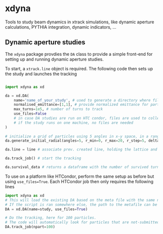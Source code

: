 # xdyna
Tools to study beam dynamics in xtrack simulations, like dynamic aperture calculations, PYTHIA integration, dynamic indicators, ...


## Dynamic aperture studies

The `xdyna` package provdies the `DA` class to provide a simple front-end for setting up and running dynamic aperture studies.

To start, a `xtrack.line` object is required.
The following code then sets up the study and launches the tracking

```python

import xdyna as xd

da = xd.DA(
    name='name_of_your_study', # used to generate a directory where files are stored
    normalised_emittance=[1,1], # provide normalized emittance for particle initialization in [m]
    max_turns=1e5, # number of turns to track
    use_files=False 
    # in case DA studies are run on HTC condor, files are used to collect the information
    # if the study runs on one machine, no files are needed
)
    
# initialize a grid of particles using 5 angles in x-y space, in a range from 0 to 20 sigmas in steps of 5 sigma.
da.generate_initial_radial(angles=5, r_min=0, r_max=20, r_step=5, delta=0.) 

da.line = line # associate prev. created line, holding the lattice and context, with DA object

da.track_job() # start the tracking

da.survival_data # returns a dataframe with the number of survived turns for the initial position of each particle

```


To use on a platform like HTCondor, perform the same setup as before but using `use_files=True`.
Each HTCondor job then only requires the following lines

```python
import xdyna as xd
# This will load the existing DA based on the meta file with the same name found in the working directory.
# If the script is ran somewhere else, the path to the metafile can be passed with 'path=...'.
DA = xd.DA(name=study, use_files=True)

# Do the tracking, here for 100 particles.
# The code will automatically look for particles that are not-submitted yet and use these.
DA.track_job(npart=100)
```

